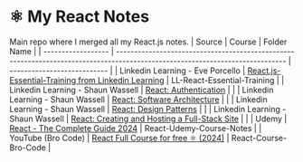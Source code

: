 # ⚛️ My React Notes

Main repo where I merged all my React.js notes.
| Source | Course | Folder Name |
| ------------------ | ----------------------------------------------------------------------------------------------------------------------------- | --------------------------- |
| Linkedin Learning - Eve Porcello | [React.js-Essential-Training from Linkedin Learning](https://www.linkedin.com/learning/react-js-essential-training-14836121/) | LL-React-Essential-Training |
| Linkedin Learning - Shaun Wassell | [React: Authentication](https://www.linkedin.com/learning/react-authentication?u=2174970) | |
| Linkedin Learning - Shaun Wassell | [React: Software Architecture](https://www.linkedin.com/learning/react-software-architecture?u=2174970) | |
| Linkedin Learning - Shaun Wassell | [React: Design Patterns](https://www.linkedin.com/learning/react-design-patterns?u=2174970) | |
| Linkedin Learning - Shaun Wassell | [React: Creating and Hosting a Full-Stack Site](https://www.linkedin.com/learning/react-creating-and-hosting-a-full-stack-site-15153869?u=2174970) | |
| Udemy | [React - The Complete Guide 2024](https://www.udemy.com/course/react-the-complete-guide-incl-redux/?couponCode=KEEPLEARNING) | React-Udemy-Course-Notes |
| YouTube (Bro Code) | [React Full Course for free ⚛️ (2024)](https://www.youtube.com/watch?v=CgkZ7MvWUAA) | React-Course-Bro-Code |
